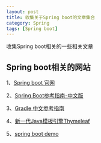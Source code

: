 ```yaml
---
layout: post
title: 收集关于Spring boot的文章集合
category: Spring
tags: [Spring boot]
---
```


收集Spring boot相关的一些相关文章

## Spring boot相关的网站

1、[Spring boot 官网](http://projects.spring.io/spring-boot/)

2、[Spring Boot参考指南-中文版](https://qbgbook.gitbooks.io/spring-boot-reference-guide-zh/content/)

3、[Gradle 中文参考指南](https://dongchuan.gitbooks.io/gradle-user-guide-/content/tutorials/)

4、[新一代Java模板引擎Thymeleaf](http://www.tianmaying.com/tutorial/using-thymeleaf)

5、[spring boot demo](https://github.com/spring-projects/spring-boot/tree/master/spring-boot-samples/spring-boot-sample-data-jpa-thymeleaf)







